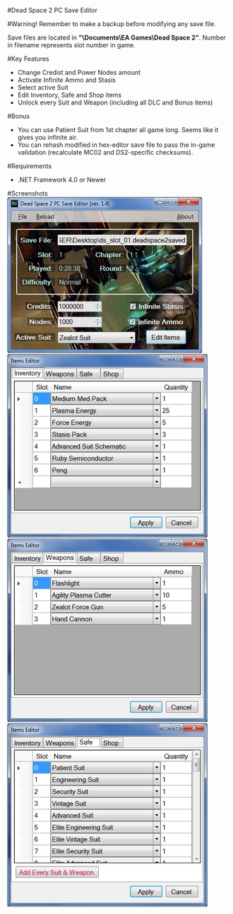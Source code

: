 ﻿#Dead Space 2 PC Save Editor

#Warning!
Remember to make a backup before modifying any save file.

Save files are located in **"\Documents\EA Games\Dead Space 2"**. Number in filename represents slot number in game.

#Key Features
* Change Credist and Power Nodes amount
* Activate Infinite Ammo and Stasis
* Select active Suit
* Edit Inventory, Safe and Shop items
* Unlock every Suit and Weapon (including all DLC and Bonus items)

#Bonus
* You can use Patient Suit from 1st chapter all game long. Seems like it gives you infinite air.
* You can rehash modified in hex-editor save file to pass the in-game validation (recalculate MC02 and DS2-specific checksums).

#Requirements
* .NET Framework 4.0 or Newer

#Screenshots
![Main](/Screenshots/Main.jpg)
![Items Editor](/Screenshots/ItemsEditor1.jpg)
![Items Editor](/Screenshots/ItemsEditor2.jpg)
![Items Editor](/Screenshots/ItemsEditor3.jpg)
